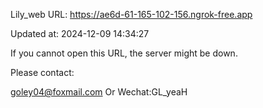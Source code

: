Lily_web URL: https://ae6d-61-165-102-156.ngrok-free.app

Updated at: 2024-12-09 14:34:27

If you cannot open this URL, the server might be down.

Please contact: 

goley04@foxmail.com Or Wechat:GL_yeaH